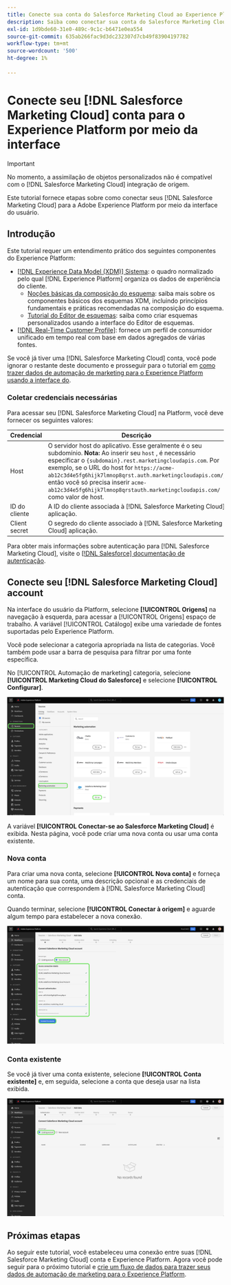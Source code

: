 ```yaml
---
title: Conecte sua conta do Salesforce Marketing Cloud ao Experience Platform por meio da interface
description: Saiba como conectar sua conta do Salesforce Marketing Cloud ao Experience Platform por meio da interface do usuário.
exl-id: 1d9bde60-31e0-489c-9c1c-b6471e0ea554
source-git-commit: 635ab266fac9d3dc232307d7cb49f83904197782
workflow-type: tm+mt
source-wordcount: '500'
ht-degree: 1%

---
```


# Conecte seu [!DNL Salesforce Marketing Cloud] conta para o Experience Platform por meio da interface

>[!IMPORTANT]
>
>No momento, a assimilação de objetos personalizados não é compatível com o [!DNL Salesforce Marketing Cloud] integração de origem.

Este tutorial fornece etapas sobre como conectar seus [!DNL Salesforce Marketing Cloud] para a Adobe Experience Platform por meio da interface do usuário.

## Introdução

Este tutorial requer um entendimento prático dos seguintes componentes do Experience Platform:

* [[!DNL Experience Data Model (XDM)] Sistema](../../../../../xdm/home.md): o quadro normalizado pelo qual [!DNL Experience Platform] organiza os dados de experiência do cliente.
   * [Noções básicas da composição do esquema](../../../../../xdm/schema/composition.md): saiba mais sobre os componentes básicos dos esquemas XDM, incluindo princípios fundamentais e práticas recomendadas na composição do esquema.
   * [Tutorial do Editor de esquemas](../../../../../xdm/tutorials/create-schema-ui.md): saiba como criar esquemas personalizados usando a interface do Editor de esquemas.
* [[!DNL Real-Time Customer Profile]](../../../../../profile/home.md): fornece um perfil de consumidor unificado em tempo real com base em dados agregados de várias fontes.

Se você já tiver uma [!DNL Salesforce Marketing Cloud] conta, você pode ignorar o restante deste documento e prosseguir para o tutorial em [como trazer dados de automação de marketing para o Experience Platform usando a interface do](../../dataflow/marketing-automation.md).

### Coletar credenciais necessárias

Para acessar seu [!DNL Salesforce Marketing Cloud] na Platform, você deve fornecer os seguintes valores:

| Credencial | Descrição |
| ---------- | ----------- |
| Host | O servidor host do aplicativo. Esse geralmente é o seu subdomínio. **Nota:** Ao inserir seu `host` , é necessário especificar o `{subdomain}.rest.marketingcloudapis.com`. Por exemplo, se o URL do host for `https://acme-ab12c3d4e5fg6hijk7lmnop8qrst.auth.marketingcloudapis.com/`, então você só precisa inserir `acme-ab12c3d4e5fg6hijk7lmnop8qrstauth.marketingcloudapis.com/` como valor de host. |
| ID do cliente | A ID do cliente associada à [!DNL Salesforce Marketing Cloud] aplicação. |
| Client secret | O segredo do cliente associado à [!DNL Salesforce Marketing Cloud] aplicação. |

Para obter mais informações sobre autenticação para [!DNL Salesforce Marketing Cloud], visite o [[!DNL Salesforce] documentação de autenticação](https://developer.salesforce.com/docs/atlas.en-us.mc-apis.meta/mc-apis/authentication.htm).

## Conecte seu [!DNL Salesforce Marketing Cloud] account

Na interface do usuário da Platform, selecione **[!UICONTROL Origens]** na navegação à esquerda, para acessar a [!UICONTROL Origens] espaço de trabalho. A variável [!UICONTROL Catálogo] exibe uma variedade de fontes suportadas pelo Experience Platform.

Você pode selecionar a categoria apropriada na lista de categorias. Você também pode usar a barra de pesquisa para filtrar por uma fonte específica.

No [!UICONTROL Automação de marketing] categoria, selecione **[!UICONTROL Marketing Cloud do Salesforce]** e selecione **[!UICONTROL Configurar]**.

![O catálogo de origens com a origem de Marketing Cloud do Salesforce selecionada.](../../../../images/tutorials/create/salesforce-marketing-cloud/catalog.png)

A variável **[!UICONTROL Conectar-se ao Salesforce Marketing Cloud]** é exibida. Nesta página, você pode criar uma nova conta ou usar uma conta existente.

### Nova conta

Para criar uma nova conta, selecione **[!UICONTROL Nova conta]** e forneça um nome para sua conta, uma descrição opcional e as credenciais de autenticação que correspondem à [!DNL Salesforce Marketing Cloud] conta.

Quando terminar, selecione **[!UICONTROL Conectar à origem]** e aguarde algum tempo para estabelecer a nova conexão.

![A nova interface de conta, onde é possível autenticar uma nova conta para o Salesforce Marketing Cloud.](../../../../images/tutorials/create/salesforce-marketing-cloud/new.png)

### Conta existente

Se você já tiver uma conta existente, selecione **[!UICONTROL Conta existente]** e, em seguida, selecione a conta que deseja usar na lista exibida.

![A interface de conta existente onde é possível selecionar em uma lista de contas existentes do Salesforce Marketing Cloud.](../../../../images/tutorials/create/salesforce-marketing-cloud/existing.png)

## Próximas etapas

Ao seguir este tutorial, você estabeleceu uma conexão entre suas [!DNL Salesforce Marketing Cloud] conta e Experience Platform. Agora você pode seguir para o próximo tutorial e [crie um fluxo de dados para trazer seus dados de automação de marketing para o Experience Platform](../../dataflow/marketing-automation.md).
